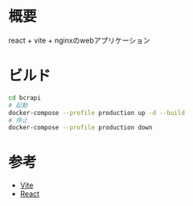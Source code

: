 # 概要
react + vite + nginxのwebアプリケーション

# ビルド
```bash
cd bcrapi
# 起動
docker-compose --profile production up -d --build
# 停止
docker-compose --profile production down
```

# 参考
- [Vite](https://ja.vitejs.dev/)
- [React](https://ja.reactjs.org/)

